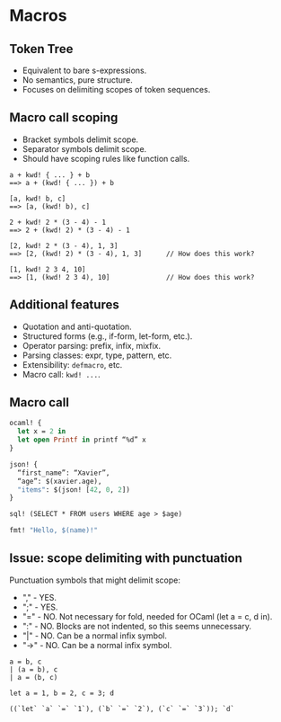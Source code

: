 # Macros

## Token Tree

- Equivalent to bare s-expressions.
- No semantics, pure structure.
- Focuses on delimiting scopes of token sequences.


## Macro call scoping

- Bracket symbols delimit scope.
- Separator symbols delimit scope.
- Should have scoping rules like function calls.

```
a + kwd! { ... } + b
==> a + (kwd! { ... }) + b

[a, kwd! b, c]
==> [a, (kwd! b), c]

2 + kwd! 2 * (3 - 4) - 1
==> 2 + (kwd! 2) * (3 - 4) - 1

[2, kwd! 2 * (3 - 4), 1, 3]
==> [2, (kwd! 2) * (3 - 4), 1, 3]      // How does this work?

[1, kwd! 2 3 4, 10]
==> [1, (kwd! 2 3 4), 10]              // How does this work?
```


## Additional features

- Quotation and anti-quotation.
- Structured forms (e.g., if-form, let-form, etc.).
- Operator parsing: prefix, infix, mixfix.
- Parsing classes: expr, type, pattern, etc.
- Extensibility: `defmacro`, etc.
- Macro call: `kwd! ...`.


## Macro call

```ocaml
ocaml! {
  let x = 2 in
  let open Printf in printf “%d” x
}

json! {
  “first_name”: “Xavier”,
  “age”: $(xavier.age),
  "items": $(json! [42, 0, 2])
}

sql! (SELECT * FROM users WHERE age > $age)

fmt! "Hello, $(name)!"
```


## Issue: scope delimiting with punctuation

Punctuation symbols that might delimit scope:
- "," - YES.
- ";" - YES.
- "=" - NO. Not necessary for fold, needed for OCaml (let a = c, d in).
- ":" - NO. Blocks are not indented, so this seems unnecessary.
- "|" - NO. Can be a normal infix symbol.
- "->" - NO. Can be a normal infix symbol.

```
a = b, c
| (a = b), c
| a = (b, c)
```

```
let a = 1, b = 2, c = 3; d

((`let` `a` `=` `1`), (`b` `=` `2`), (`c` `=` `3`)); `d`
```
